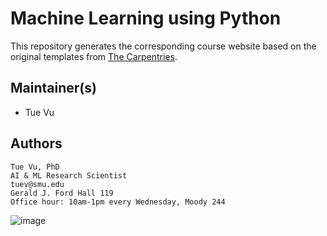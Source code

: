 # Machine Learning using Python

This repository generates the corresponding course website based on the original templates
from [The Carpentries](https://carpentries.org/).

## Maintainer(s)

* Tue Vu

## Authors
```
Tue Vu, PhD
AI & ML Research Scientist
tuev@smu.edu
Gerald J. Ford Hall 119
Office hour: 10am-1pm every Wednesday, Moody 244
```
![image](https://user-images.githubusercontent.com/43855029/146046594-ce56e160-de3b-4903-ad14-7d7355371803.png)


